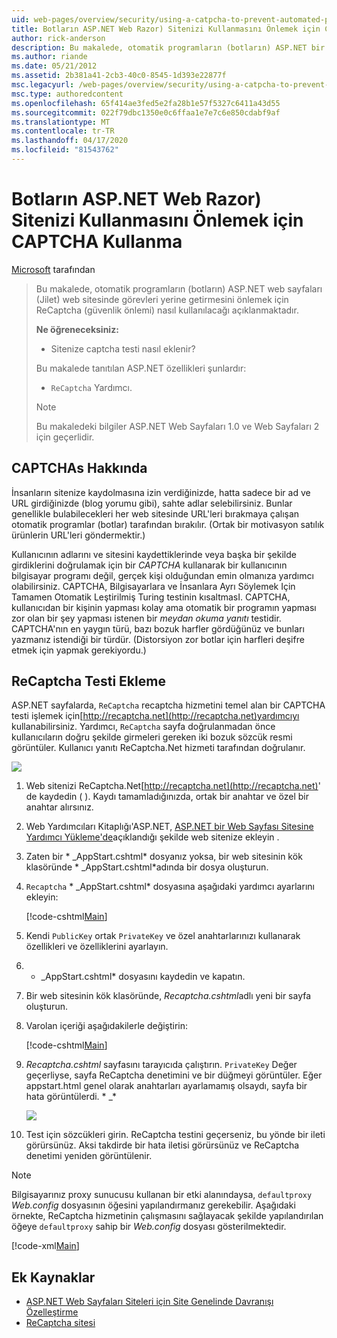 ```yaml
---
uid: web-pages/overview/security/using-a-catpcha-to-prevent-automated-programs-bots-from-using-your-aspnet-web-site
title: Botların ASP.NET Web Razor) Sitenizi Kullanmasını Önlemek için CAPTCHA Kullanma | Microsoft Dokümanlar
author: rick-anderson
description: Bu makalede, otomatik programların (botların) ASP.NET bir Web Sayfasında (Razor) görevleri yerine getirmesini önlemek için ReCaptcha'nın (güvenlik önlemi) nasıl kullanılacağı açıklanmaktadır...
ms.author: riande
ms.date: 05/21/2012
ms.assetid: 2b381a41-2cb3-40c0-8545-1d393e22877f
msc.legacyurl: /web-pages/overview/security/using-a-catpcha-to-prevent-automated-programs-bots-from-using-your-aspnet-web-site
msc.type: authoredcontent
ms.openlocfilehash: 65f414ae3fed5e2fa28b1e57f5327c6411a43d55
ms.sourcegitcommit: 022f79dbc1350e0c6ffaa1e7e7c6e850cdabf9af
ms.translationtype: MT
ms.contentlocale: tr-TR
ms.lasthandoff: 04/17/2020
ms.locfileid: "81543762"
---
```

# <a name="using-a-captcha-to-prevent-bots-from-using-your-aspnet-web-razor-site"></a>Botların ASP.NET Web Razor) Sitenizi Kullanmasını Önlemek için CAPTCHA Kullanma

[Microsoft](https://github.com/microsoft) tarafından

> Bu makalede, otomatik programların (botların) ASP.NET web sayfaları (Jilet) web sitesinde görevleri yerine getirmesini önlemek için ReCaptcha (güvenlik önlemi) nasıl kullanılacağı açıklanmaktadır.
> 
> **Ne öğreneceksiniz:** 
> 
> - Sitenize captcha testi nasıl eklenir?
> 
> Bu makalede tanıtılan ASP.NET özellikleri şunlardır:
> 
> - `ReCaptcha` Yardımcı.
> 
> > [!NOTE]
> > Bu makaledeki bilgiler ASP.NET Web Sayfaları 1.0 ve Web Sayfaları 2 için geçerlidir.

## <a name="about-captchas"></a>CAPTCHAs Hakkında

İnsanların sitenize kaydolmasına izin verdiğinizde, hatta sadece bir ad ve URL girdiğinizde (blog yorumu gibi), sahte adlar selebilirsiniz. Bunlar genellikle bulabilecekleri her web sitesinde URL'leri bırakmaya çalışan otomatik programlar (botlar) tarafından bırakılır. (Ortak bir motivasyon satılık ürünlerin URL'leri göndermektir.)

Kullanıcının adlarını ve sitesini kaydettiklerinde veya başka bir şekilde girdiklerini doğrulamak için bir *CAPTCHA* kullanarak bir kullanıcının bilgisayar programı değil, gerçek kişi olduğundan emin olmanıza yardımcı olabilirsiniz. CAPTCHA, Bilgisayarlara ve İnsanlara Ayrı Söylemek Için Tamamen Otomatik Leştirilmiş Turing testinin kısaltmasI. CAPTCHA, kullanıcıdan bir kişinin yapması kolay ama otomatik bir programın yapması zor olan bir şey yapması istenen bir *meydan okuma yanıtı* testidir. CAPTCHA'nın en yaygın türü, bazı bozuk harfler gördüğünüz ve bunları yazmanız istendiği bir türdür. (Distorsiyon zor botlar için harfleri deşifre etmek için yapmak gerekiyordu.)

## <a name="adding-a-recaptcha-test"></a>ReCaptcha Testi Ekleme

ASP.NET sayfalarda, `ReCaptcha` recaptcha hizmetini temel alan bir CAPTCHA testi işlemek için[http://recaptcha.net](http://recaptcha.net)yardımcıyı kullanabilirsiniz. Yardımcı, `ReCaptcha` sayfa doğrulanmadan önce kullanıcıların doğru şekilde girmeleri gereken iki bozuk sözcük resmi görüntüler. Kullanıcı yanıtı ReCaptcha.Net hizmeti tarafından doğrulanır.

![](using-a-catpcha-to-prevent-automated-programs-bots-from-using-your-aspnet-web-site/_static/image1.jpg)

1. Web sitenizi ReCaptcha.Net[http://recaptcha.net](http://recaptcha.net)' de kaydedin ( ). Kaydı tamamladığınızda, ortak bir anahtar ve özel bir anahtar alırsınız.
2. Web Yardımcıları Kitaplığı'ASP.NET, [ASP.NET bir Web Sayfası Sitesine Yardımcı Yükleme'de](https://go.microsoft.com/fwlink/?LinkId=252372)açıklandığı şekilde web sitenize ekleyin .
3. Zaten bir * \_AppStart.cshtml* dosyanız yoksa, bir web sitesinin kök klasöründe * \_AppStart.cshtml*adında bir dosya oluşturun.
4. `Recaptcha` * \_AppStart.cshtml* dosyasına aşağıdaki yardımcı ayarlarını ekleyin: 

    [!code-cshtml[Main](using-a-catpcha-to-prevent-automated-programs-bots-from-using-your-aspnet-web-site/samples/sample1.cshtml?highlight=6-7)]
5. Kendi `PublicKey` ortak `PrivateKey` ve özel anahtarlarınızı kullanarak özellikleri ve özelliklerini ayarlayın.
6. * \_AppStart.cshtml* dosyasını kaydedin ve kapatın.
7. Bir web sitesinin kök klasöründe, *Recaptcha.cshtml*adlı yeni bir sayfa oluşturun.
8. Varolan içeriği aşağıdakilerle değiştirin: 

    [!code-cshtml[Main](using-a-catpcha-to-prevent-automated-programs-bots-from-using-your-aspnet-web-site/samples/sample2.cshtml)]
9. *Recaptcha.cshtml* sayfasını tarayıcıda çalıştırın. `PrivateKey` Değer geçerliyse, sayfa ReCaptcha denetimini ve bir düğmeyi görüntüler. Eğer appstart.html genel olarak anahtarları ayarlamamış olsaydı, sayfa bir hata görüntülerdi. * \_* 

    ![](using-a-catpcha-to-prevent-automated-programs-bots-from-using-your-aspnet-web-site/_static/image1.png)
10. Test için sözcükleri girin. ReCaptcha testini geçerseniz, bu yönde bir ileti görürsünüz. Aksi takdirde bir hata iletisi görürsünüz ve ReCaptcha denetimi yeniden görüntülenir.

> [!NOTE]
> Bilgisayarınız proxy sunucusu kullanan bir etki alanındaysa, `defaultproxy` *Web.config* dosyasının öğesini yapılandırmanız gerekebilir. Aşağıdaki örnekte, ReCaptcha hizmetinin çalışmasını sağlayacak şekilde yapılandırılan öğeye `defaultproxy` sahip bir *Web.config* dosyası gösterilmektedir.
> 
> [!code-xml[Main](using-a-catpcha-to-prevent-automated-programs-bots-from-using-your-aspnet-web-site/samples/sample3.xml)]

<a id="Additional_Resources"></a>
## <a name="additional-resources"></a>Ek Kaynaklar

- [ASP.NET Web Sayfaları Siteleri için Site Genelinde Davranışı Özelleştirme](https://go.microsoft.com/fwlink/?LinkId=202906)
- [ReCaptcha sitesi](https://www.google.com/recaptcha)
